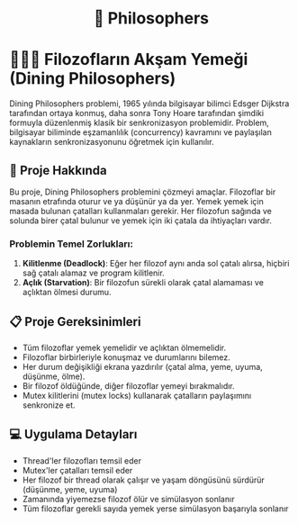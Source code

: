 <h1 align="center">🍜 Philosophers</h1>

# 🤵🏻‍♂️ Filozofların Akşam Yemeği (Dining Philosophers)

Dining Philosophers problemi, 1965 yılında bilgisayar bilimci Edsger Dijkstra tarafından ortaya konmuş, daha sonra Tony Hoare tarafından şimdiki formuyla düzenlenmiş klasik bir senkronizasyon problemidir. Problem, bilgisayar biliminde eşzamanlılık (concurrency) kavramını ve paylaşılan kaynakların senkronizasyonunu öğretmek için kullanılır.

## 🚀 Proje Hakkında

Bu proje, Dining Philosophers problemini çözmeyi amaçlar. Filozoflar bir masanın etrafında oturur ve ya düşünür ya da yer. Yemek yemek için masada bulunan çatalları kullanmaları gerekir. Her filozofun sağında ve solunda birer çatal bulunur ve yemek için iki çatala da ihtiyaçları vardır.

### Problemin Temel Zorlukları:

1. **Kilitlenme (Deadlock)**: Eğer her filozof aynı anda sol çatalı alırsa, hiçbiri sağ çatalı alamaz ve program kilitlenir.
2. **Açlık (Starvation)**: Bir filozofun sürekli olarak çatal alamaması ve açlıktan ölmesi durumu.

## 📋 Proje Gereksinimleri

- Tüm filozoflar yemek yemelidir ve açlıktan ölmemelidir.
- Filozoflar birbirleriyle konuşmaz ve durumlarını bilemez.
- Her durum değişikliği ekrana yazdırılır (çatal alma, yeme, uyuma, düşünme, ölme).
- Bir filozof öldüğünde, diğer filozoflar yemeyi bırakmalıdır.
- Mutex kilitlerini (mutex locks) kullanarak çatalların paylaşımını senkronize et.

## 💻 Uygulama Detayları

- Thread'ler filozofları temsil eder
- Mutex'ler çatalları temsil eder
- Her filozof bir thread olarak çalışır ve yaşam döngüsünü sürdürür (düşünme, yeme, uyuma)
- Zamanında yiyemezse filozof ölür ve simülasyon sonlanır
- Tüm filozoflar gerekli sayıda yemek yerse simülasyon başarıyla sonlanır

